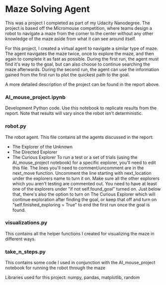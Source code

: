 # Maze Solving Agent

This was a project I completed as part of my Udacity Nanodegree. The project is based off the Micromouse competition, where teams design a robot to navigate a maze from the corner to the center without any other knowledge of the maze aside from what it can see around itself.

For this project, I created a virtual agent to navigate a similar type of maze. The agent navigates the maze twice, once to explore the maze, and then again to complete it as fast as possible. During the first run, the agent must find it's way to the goal, but can also choose to continue searching the maze afterwards. During the second run, the agent can use the information gained from the first run to plot the quickest path to the goal.

A more detailed description of the project can be found in the report above.

### AI_mouse_project.ipynb
Development Python code. Use this notebook to replicate results from the report. Note that results will vary since the robot isn't deterministic.

### robot.py
The robot agent. This file contains all the agents discussed in the report:
  - The Explorer of the Unknown
  - The Directed Explorer
  - The Curious Explorer
To run a test or a set of trials (using the AI_mouse_project notebook) for a specific explorer, you'll need to edit this file. The lines you'll need to comment/uncomment are in the next_move function. Uncomment the line starting with next_location under the explorers name to turn it on. Make sure all the other explorers which you aren't testing are commented out. You need to have at least one of the explorers under "if not self.found_goal" turned on. Just below that, there's also the option to turn on The Curious Explorer which will continue exploration after finding the goal, or keep that off and turn on "self.finished_exploring = True" to end the first run once the goal is found.

### visualizations.py
This contains all the helper functions I created for visualizing the maze in different ways.

### take_n_steps.py
This contains some code I used in conjunction with the AI_mouse_project notebook for running the robot through the maze

Libraries used for this project: numpy, pandas, matplotlib, random
